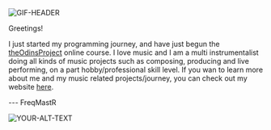 
<picture>
<source media="(prefers-color-scheme: dark)" srcset="https://media1.giphy.com/media/v1.Y2lkPTc5MGI3NjExYnJrZ3IzbHo1eHFtaHU2NjkyY2t4enB2NWdzMXgwMGhvZnM2aDZoMiZlcD12MV9pbnRlcm5hbF9naWZfYnlfaWQmY3Q9Zw/cuHjncTuHW40g/giphy.gif">
 <source media="(prefers-color-scheme: light)" srcset="https://media1.giphy.com/media/v1.Y2lkPTc5MGI3NjExYnJrZ3IzbHo1eHFtaHU2NjkyY2t4enB2NWdzMXgwMGhvZnM2aDZoMiZlcD12MV9pbnRlcm5hbF9naWZfYnlfaWQmY3Q9Zw/cuHjncTuHW40g/giphy.gif">
 <img alt="GIF-HEADER" src="https://media1.giphy.com/media/v1.Y2lkPTc5MGI3NjExYnJrZ3IzbHo1eHFtaHU2NjkyY2t4enB2NWdzMXgwMGhvZnM2aDZoMiZlcD12MV9pbnRlcm5hbF9naWZfYnlfaWQmY3Q9Zw/cuHjncTuHW40g/giphy.gif">
</picture>



Greetings!

I just started my programming journey, 
and have just begun the [theOdinsProject](https://www.theodinproject.com) online course.
I love music and I am a multi instrumentalist doing all kinds of music projects such as 
composing, producing and live performing, on a part hobby/professional skill level.
If you wan to learn more about me and my music related projects/journey, 
you can check out my website [here](https://papjort.wixsite.com/freqmastr).


--- FreqMastR

<picture>
 <source media="(prefers-color-scheme: dark)" srcset="https://media1.giphy.com/media/v1.Y2lkPTc5MGI3NjExdGVuajN3cGU1ZGQ0ZmQ5ZmF3MTYycWQ0MG00NG4wZms3ZzE4bHRkcSZlcD12MV9pbnRlcm5hbF9naWZfYnlfaWQmY3Q9Zw/fL9klV2v0NK2GhQ9IY/giphy.gif">
 <source media="(prefers-color-scheme: light)" srcset="https://media1.giphy.com/media/v1.Y2lkPTc5MGI3NjExdGVuajN3cGU1ZGQ0ZmQ5ZmF3MTYycWQ0MG00NG4wZms3ZzE4bHRkcSZlcD12MV9pbnRlcm5hbF9naWZfYnlfaWQmY3Q9Zw/fL9klV2v0NK2GhQ9IY/giphy.gif">
 <img alt="YOUR-ALT-TEXT" src="https://media1.giphy.com/media/v1.Y2lkPTc5MGI3NjExdGVuajN3cGU1ZGQ0ZmQ5ZmF3MTYycWQ0MG00NG4wZms3ZzE4bHRkcSZlcD12MV9pbnRlcm5hbF9naWZfYnlfaWQmY3Q9Zw/fL9klV2v0NK2GhQ9IY/giphy.gif">
</picture>

<h1 align="center"/h1>
<!---
FreqMastR/FreqMastR is a ✨ special ✨ repository because its `README.md` (this file) appears on your GitHub profile.
You can click the Preview link to take a look at your changes.
--->
